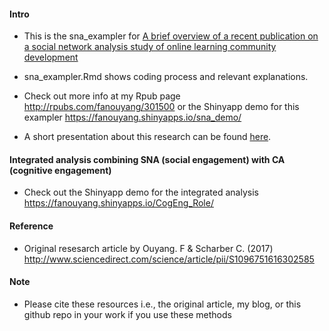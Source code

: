 #### Intro
- This is the sna_exampler for [A brief overview of a recent publication on a social network analysis study of online learning community development](http://fanouyang.net/2017/07/28/a-brief-overview-of-a-recent-publication-on-a-social-network-analysis-study-of-online-learning-community-development/)

- sna_exampler.Rmd shows coding process and relevant explanations. 

- Check out more info at my Rpub page http://rpubs.com/fanouyang/301500 or the Shinyapp demo for this exampler https://fanouyang.shinyapps.io/sna_demo/

- A short presentation about this research can be found [here](http://audioslides.elsevier.com/ViewerSmall.aspx?doi=10.1016/j.iheduc.2017.07.002&Source=0&resumeTime=0&resumeSlideIndex=0&width=800&height=639).

#### Integrated analysis combining SNA (social engagement) with CA (cognitive engagement)
- Check out the Shinyapp demo for the integrated analysis https://fanouyang.shinyapps.io/CogEng_Role/

#### Reference
- Original resesarch article by Ouyang. F & Scharber C. (2017) http://www.sciencedirect.com/science/article/pii/S1096751616302585

#### Note
- Please cite these resources i.e., the original article, my blog, or this github repo in your work if you use these methods

